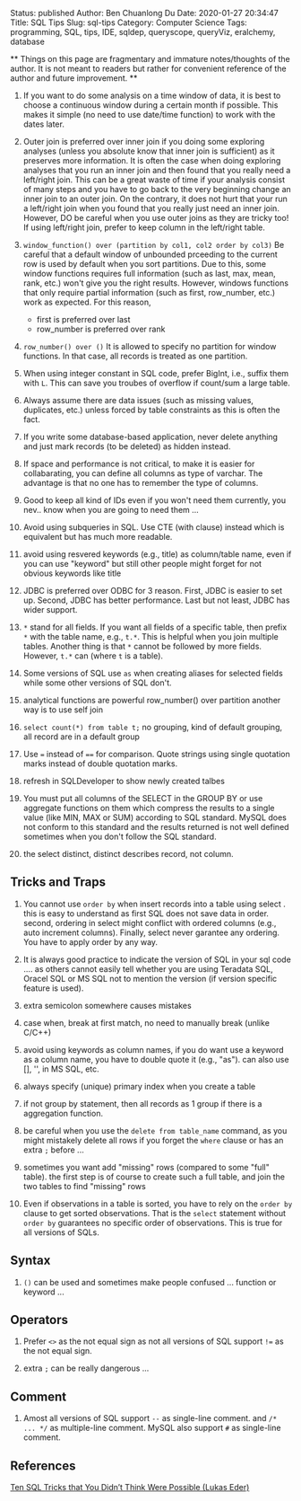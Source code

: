 Status: published
Author: Ben Chuanlong Du
Date: 2020-01-27 20:34:47
Title: SQL Tips
Slug: sql-tips
Category: Computer Science
Tags: programming, SQL, tips, IDE, sqldep, queryscope, queryViz, eralchemy, database

**
Things on this page are fragmentary and immature notes/thoughts of the author. 
It is not meant to readers but rather for convenient reference of the author and future improvement.
**

1. If you want to do some analysis on a time window of data,
  it is best to choose a continuous window during a certain month if possible.
  This makes it simple (no need to use date/time function) to work with the dates later.

2. Outer join is preferred over inner join if you doing some exploring analyses
  (unless you absolute know that inner join is sufficient) 
  as it preserves more information.
  It is often the case when doing exploring analyses that you run an inner join and then found that you really need a left/right join.
  This can be a great waste of time if your analysis consist of many steps and you have to go back to the very beginning change an inner join to an outer join.
  On the contrary, 
  it does not hurt that your run a left/right join when you found that you really just need an inner join.
  However, 
  DO be careful when you use outer joins as they are tricky too!
  If using left/right join, 
  prefer to keep column in the left/right table.

3. `window_function() over (partition by col1, col2 order by col3)`
  Be careful that a default window of unbounded prceeding to the current row is used by default when you sort partitions.
  Due to this, some window functions requires full information (such as last, max, mean, rank, etc.) won't give you the right results.
  However, windows functions that only require partial information (such as first, row_number, etc.) work as expected.
  For this reason, 
      - first is preferred over last
      - row_number is preferred over rank

5. `row_number() over ()` It is allowed to specify no partition for window functions.
  In that case, all records is treated as one partition.

6. When using integer constant in SQL code, prefer BigInt, i.e., suffix them with `L`.
  This can save you troubes of overflow if count/sum a large table.

7. Always assume there are data issues (such as missing values, duplicates, etc.) unless forced by table constraints
  as this is often the fact.

8. If you write some database-based application,
  never delete anything and just mark records (to be deleted) as hidden instead.



1. If space and performance is not critical, 
    to make it is easier for collabarating,
    you can define all columns as type of varchar. 
    The advantage is that no one has to remember the type of columns. 

2. Good to keep all kind of IDs even if you won't need them currently, 
    you nev.. know when you are going to need them ...

3. Avoid using subqueries in SQL. 
    Use CTE (with clause) instead
    which is equivalent but has much more readable.

1. avoid using resvered keywords (e.g., title) as column/table name, 
    even if you can use "keyword" but still other people might forget for not obvious keywords like title

2. JDBC is preferred over ODBC for 3 reason. 
    First, JDBC is easier to set up.
    Second, JDBC has better performance.
    Last but not least, JDBC has wider support.

3. `*` stand for all fields. 
    If you want all fields of a specific table,
    then prefix `*` with the table name, 
    e.g., `t.*`. 
    This is helpful when you join multiple tables.
    Another thing is that `*` cannot be followed by more fields. 
    However, `t.*` can (where `t` is a table).
 
1. Some versions of SQL use `as` when creating aliases for selected fields 
    while some other versions of SQL don't.

2. analytical functions are powerful
    row_number() over partition
    another way is to use self join

3. `select count(*) from table t;`
    no grouping, kind of default grouping, all record are in a default group

4. Use `=` instead of `==` for comparison.
    Quote strings using single quotation marks instead of double quotation marks.

5. refresh in SQLDeveloper to show newly created talbes

6. You must put all columns of the SELECT 
    in the GROUP BY or use aggregate functions on them 
    which compress the results to a single value (like MIN, MAX or SUM) 
    according to SQL standard.
    MySQL does not conform to this standard
    and the results returned is not well defined sometimes 
    when you don't follow the SQL standard.

7. the select distinct, distinct describes record, not column.

## Tricks and Traps

1. You cannot use `order by` when insert records into a table using select .
    this is easy to understand as first SQL does not save data in order. 
    second, ordering in select might conflict with ordered columns (e.g., auto increment columns).
    Finally, select never garantee any ordering.
    You have to apply order by any way. 

2. It is always good practice to indicate the version of SQL in your sql code ....
    as others cannot easily tell whether you are using Teradata SQL, Oracel SQL or MS SQL
    not to mention the version (if version specific feature is used).

1. extra semicolon somewhere causes mistakes

2. case when, break at first match, no need to manually break (unlike C/C++)

3. avoid using keywords as column names, 
    if you do want use a keyword as a column name, 
    you have to double quote it (e.g., "as"). 
    can also use [], '', in MS SQL, etc.

4. always specify (unique) primary index when you create a table 

8. if not group by statement, then all records as 1 group 
    if there is a aggregation function.

9. be careful when you use the 
    `delete from table_name` command, 
    as you might mistakely delete all rows 
    if you forget the `where` clause or has an extra `;` before ...

1. sometimes you want add "missing" rows (compared to some "full" table). 
    the first step is of course to create such a full table, 
    and join the two tables to find "missing" rows

3. Even if observations in a table is sorted, 
    you have to rely on the `order by` clause to get sorted observations.
    That is the `select` statement without `order by` guarantees no specific order of observations.
    This is true for all versions of SQLs.

## Syntax

1. `()` can be used and sometimes make people confused ... function or keyword ...

## Operators

1. Prefer `<>` as the not equal sign as not all versions of SQL support `!=` as the not equal sign.

2. extra `;` can be really dangerous ... 

## Comment

1. Amost all versions of SQL support `--` as single-line comment.
    and `/* ... */` as multiple-line comment.
    MySQL also support `#` as single-line comment.

## References

[Ten SQL Tricks that You Didn’t Think Were Possible (Lukas Eder)](https://www.youtube.com/watch?v=mgipNdAgQ3o)